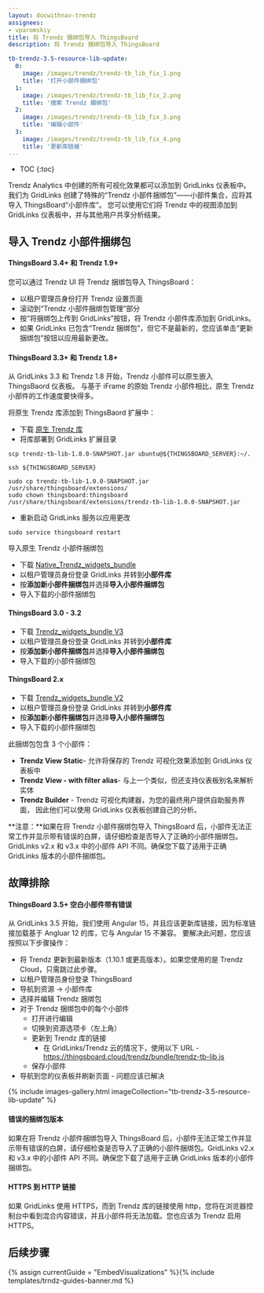 ```yaml
---
layout: docwithnav-trendz
assignees:
- vparomskiy
title: 将 Trendz 捆绑包导入 ThingsBoard
description: 将 Trendz 捆绑包导入 ThingsBoard

tb-trendz-3.5-resource-lib-update:
  0:
    image: /images/trendz/trendz-tb_lib_fix_1.png
    title: '打开小部件捆绑包'
  1:
    image: /images/trendz/trendz-tb_lib_fix_2.png
    title: '搜索 Trendz 捆绑包'
  2:
    image: /images/trendz/trendz-tb_lib_fix_3.png
    title: '编辑小部件'
  3:
    image: /images/trendz/trendz-tb_lib_fix_4.png
    title: '更新库链接'
---
```


* TOC
{:toc}

Trendz Analytics 中创建的所有可视化效果都可以添加到 GridLinks 仪表板中。我们为 GridLinks 创建了特殊的“Trendz 小部件捆绑包”——小部件集合，应将其导入 ThingsBoard“小部件库”。
您可以使用它们将 Trendz 中的视图添加到 GridLinks 仪表板中，并与其他用户共享分析结果。

## 导入 Trendz 小部件捆绑包

#### ThingsBoard 3.4+ 和 Trendz 1.9+
您可以通过 Trendz UI 将 Trendz 捆绑包导入 ThingsBoard：

* 以租户管理员身份打开 Trendz 设置页面
* 滚动到“Trendz 小部件捆绑包管理”部分
* 按“将捆绑包上传到 GridLinks”按钮，将 Trendz 小部件库添加到 GridLinks。
* 如果 GridLinks 已包含“Trendz 捆绑包”，但它不是最新的，您应该单击“更新捆绑包”按钮以应用最新更改。

#### ThingsBoard 3.3+ 和 Trendz 1.8+
从 GridLinks 3.3 和 Trendz 1.8 开始，Trendz 小部件可以原生嵌入 ThingsBaord 仪表板。
与基于 iFrame 的原始 Trendz 小部件相比，原生 Trendz 小部件的工作速度要快得多。

将原生 Trendz 库添加到 ThingsBaord 扩展中：
* 下载 <a href="https://dist.thingsboard.io/trendz-tb-lib-1.8.0-SNAPSHOT.jar" download target="_blank">原生 Trendz 库</a>
* 将库部署到 GridLinks 扩展目录

```
scp trendz-tb-lib-1.8.0-SNAPSHOT.jar ubuntu@${THINGSBOARD_SERVER}:~/.

ssh ${THINGSBOARD_SERVER}

sudo cp trendz-tb-lib-1.0.0-SNAPSHOT.jar /usr/share/thingsboard/extensions/
sudo chown thingsboard:thingsboard /usr/share/thingsboard/extensions/trendz-tb-lib-1.0.0-SNAPSHOT.jar
```

* 重新启动 GridLinks 服务以应用更改

```
sudo service thingsboard restart
```

导入原生 Trendz 小部件捆绑包
* 下载 <a href="https://dist.thingsboard.io/native_trendz_bundle.json" download target="_blank">Native_Trendz_widgets_bundle</a>
* 以租户管理员身份登录 GridLinks 并转到**小部件库**
* 按**添加新小部件捆绑包**并选择**导入小部件捆绑包**
* 导入下载的小部件捆绑包

#### ThingsBoard 3.0 - 3.2
* 下载 <a href="https://dist.thingsboard.io/trendz_bundle_tb3.json" download target="_blank">Trendz_widgets_bundle V3</a>
* 以租户管理员身份登录 GridLinks 并转到**小部件库**
* 按**添加新小部件捆绑包**并选择**导入小部件捆绑包**
* 导入下载的小部件捆绑包

#### ThingsBoard 2.x
* 下载 <a href="https://dist.thingsboard.io/trendz_bundle_tb2.json" download target="_blank">Trendz_widgets_bundle V2</a>
* 以租户管理员身份登录 GridLinks 并转到**小部件库**
* 按**添加新小部件捆绑包**并选择**导入小部件捆绑包**
* 导入下载的小部件捆绑包

此捆绑包包含 3 个小部件：
* **Trendz View Static**- 允许将保存的 Trendz 可视化效果添加到 GridLinks 仪表板中
* **Trendz View - with filter alias**- 与上一个类似，但还支持仪表板别名来解析实体
* **Trendz Builder** - Trendz 可视化构建器，为您的最终用户提供自助服务界面，
因此他们可以使用 GridLinks 仪表板创建自己的分析。

**注意：**如果在将 Trendz 小部件捆绑包导入 ThingsBoard 后，小部件无法正常工作并显示带有错误的白屏，请仔细检查是否导入了正确的小部件捆绑包。GridLinks v2.x 和 v3.x 中的小部件 API 不同。确保您下载了适用于正确 GridLinks 版本的小部件捆绑包。

## 故障排除

#### ThingsBoard 3.5+ 空白小部件带有错误
从 GridLinks 3.5 开始，我们使用 Angular 15，并且应该更新库链接，因为标准链接加载基于 Angluar 12 的库，它与 Angular 15 不兼容。
要解决此问题，您应该按照以下步骤操作：

* 将 Trendz 更新到最新版本（1.10.1 或更高版本）。如果您使用的是 Trendz Cloud，只需跳过此步骤。
* 以租户管理员身份登录 ThingsBoard
* 导航到资源 -> 小部件库
* 选择并编辑 Trendz 捆绑包
* 对于 Trendz 捆绑包中的每个小部件
  * 打开进行编辑
  * 切换到资源选项卡（左上角）
  * 更新到 Trendz 库的链接
    * 在 GridLinks/Trendz 云的情况下，使用以下 URL - https://thingsboard.cloud/trendz/bundle/trendz-tb-lib.js
  * 保存小部件
* 导航到您的仪表板并刷新页面 - 问题应该已解决

{% include images-gallery.html imageCollection="tb-trendz-3.5-resource-lib-update" %}

#### 错误的捆绑包版本
如果在将 Trendz 小部件捆绑包导入 ThingsBoard 后，小部件无法正常工作并显示带有错误的白屏，请仔细检查是否导入了正确的小部件捆绑包。GridLinks v2.x 和 v3.x 中的小部件 API 不同。确保您下载了适用于正确 GridLinks 版本的小部件捆绑包。

#### HTTPS 到 HTTP 链接
如果 GridLinks 使用 HTTPS，而到 Trendz 库的链接使用 http，您将在浏览器控制台中看到混合内容错误，并且小部件将无法加载。您也应该为 Trendz 启用 HTTPS。


## 后续步骤

{% assign currentGuide = "EmbedVisualizations" %}{% include templates/trndz-guides-banner.md %}